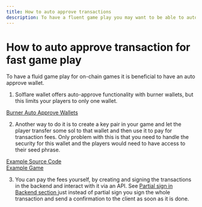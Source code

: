 ```yaml
---
title: How to auto approve transactions
description: To have a fluent game play you may want to be able to auto approve transactions
---
```


# How to auto approve transaction for fast game play

To have a fluid game play for on-chain games it is beneficial to have an auto approve wallet. 

1. Solflare wallet offers auto-approve functionality with burner wallets, but this limits your players to only one wallet. 

[Burner Auto Approve Wallets](https://twitter.com/solflare_wallet/status/1625950688709644324)<br />

2. Another way to do it is to create a key pair in your game and let the player transfer some sol to that wallet and then use it to pay for transaction fees. Only problem with this is that you need to handle the security for this wallet and the players would need to have access to their seed phrase. 

[Example Source Code](https://github.com/Woody4618/SolPlay_Unity_SDK/blob/main/Assets/SolPlay/Scripts/Services/WalletHolderService.cs)<br />
[Example Game](https://solplay.de/SolHunter/index.html)<br />

3. You can pay the fees yourself, by creating and signing the transactions in the backend and interact with it via an API. See 
<a href="partial-sign-in-backend">Partial sign in Backend section </a> 
just instead of partial sign you sign the whole transaction and send a confirmation to the client as soon as it is done. 